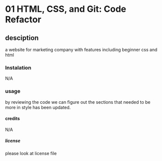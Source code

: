 # 01 HTML, CSS, and Git: Code Refactor

## desciption
a website for marketing company with features including beginner css and html

### Instalation 

N/A

### usage
by reviewing the code we can figure out the sections that needed to be more in style has been updated.

#### credits
N/A

##### license
please look at license file
